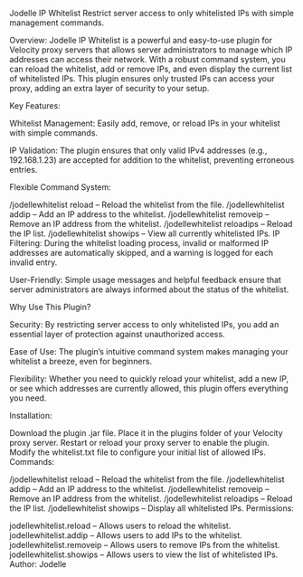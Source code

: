 Jodelle IP Whitelist
Restrict server access to only whitelisted IPs with simple management commands.

Overview:
Jodelle IP Whitelist is a powerful and easy-to-use plugin for Velocity proxy servers that allows server administrators to manage which IP addresses can access their network. With a robust command system, you can reload the whitelist, add or remove IPs, and even display the current list of whitelisted IPs. This plugin ensures only trusted IPs can access your proxy, adding an extra layer of security to your setup.

Key Features:

Whitelist Management:
Easily add, remove, or reload IPs in your whitelist with simple commands.

IP Validation:
The plugin ensures that only valid IPv4 addresses (e.g., 192.168.1.23) are accepted for addition to the whitelist, preventing erroneous entries.

Flexible Command System:

/jodellewhitelist reload – Reload the whitelist from the file.
/jodellewhitelist addip <IP> – Add an IP address to the whitelist.
/jodellewhitelist removeip <IP> – Remove an IP address from the whitelist.
/jodellewhitelist reloadips – Reload the IP list.
/jodellewhitelist showips – View all currently whitelisted IPs.
IP Filtering:
During the whitelist loading process, invalid or malformed IP addresses are automatically skipped, and a warning is logged for each invalid entry.

User-Friendly:
Simple usage messages and helpful feedback ensure that server administrators are always informed about the status of the whitelist.

Why Use This Plugin?

Security:
By restricting server access to only whitelisted IPs, you add an essential layer of protection against unauthorized access.

Ease of Use:
The plugin’s intuitive command system makes managing your whitelist a breeze, even for beginners.

Flexibility:
Whether you need to quickly reload your whitelist, add a new IP, or see which addresses are currently allowed, this plugin offers everything you need.

Installation:

Download the plugin .jar file.
Place it in the plugins folder of your Velocity proxy server.
Restart or reload your proxy server to enable the plugin.
Modify the whitelist.txt file to configure your initial list of allowed IPs.
Commands:

/jodellewhitelist reload – Reload the whitelist from the file.
/jodellewhitelist addip <IP> – Add an IP address to the whitelist.
/jodellewhitelist removeip <IP> – Remove an IP address from the whitelist.
/jodellewhitelist reloadips – Reload the IP list.
/jodellewhitelist showips – Display all whitelisted IPs.
Permissions:

jodellewhitelist.reload – Allows users to reload the whitelist.
jodellewhitelist.addip – Allows users to add IPs to the whitelist.
jodellewhitelist.removeip – Allows users to remove IPs from the whitelist.
jodellewhitelist.showips – Allows users to view the list of whitelisted IPs.
Author:
Jodelle
